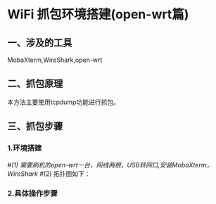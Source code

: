 # WiFi 抓包环境搭建(open-wrt篇)
## 一、涉及的工具
MobaXterm,WireShark,open-wrt
## 二、抓包原理
本方法主要使用tcpdump功能进行抓包。
## 三、抓包步骤
### 1.环境搭建
#*(1) 需要刷机的open-wrt一台，网线两根，USB转网口,安装MobaXterm，WireShark
#*(2) 拓扑图如下：
### 2.具体操作步骤
